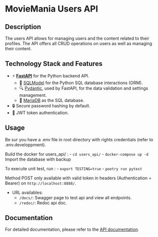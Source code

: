 # MovieMania Users API

## Description
The users API allows for managing users and the content related to their profiles. The API offers all CRUD operations on users as well as managing their content.

## Technology Stack and Features

- ⚡ [**FastAPI**](https://fastapi.tiangolo.com/) for the Python backend API.
    - 🧰 [SQLModel](https://sqlmodel.tiangolo.com) for the Python SQL database interactions (ORM).
    - 🔍 [Pydantic](https://docs.pydantic.dev), used by FastAPI, for the data validation and settings management.
    - 💾 [MariaDB](https://www.postgresql.org) as the SQL database.
- 🔒 Secure password hashing by default.
- 🔑 JWT token authentication.

## Usage
Be sur you have a .env file in root directory with rights credentials (refer to .env.developpment).

Build the docker for users_api/ : 
    - `cd users_api/`
    - `docker-compose up -d`
Import the database with backup

To execute unit test, run :
    - `export TESTING=true`
    - `poetry run pytest`

Method POST only available with valid token in headers (Authentication = Bearer) on `http://localhost:8888/`.

- URL availables:
  - `/docs/`: Swagger page to test api and view all endpoints.
  - `/redoc/`: Redoc api doc.

## Documentation
For detailed documentation, please refer to the [API documentation](`http://localhost:8888/docs`).
